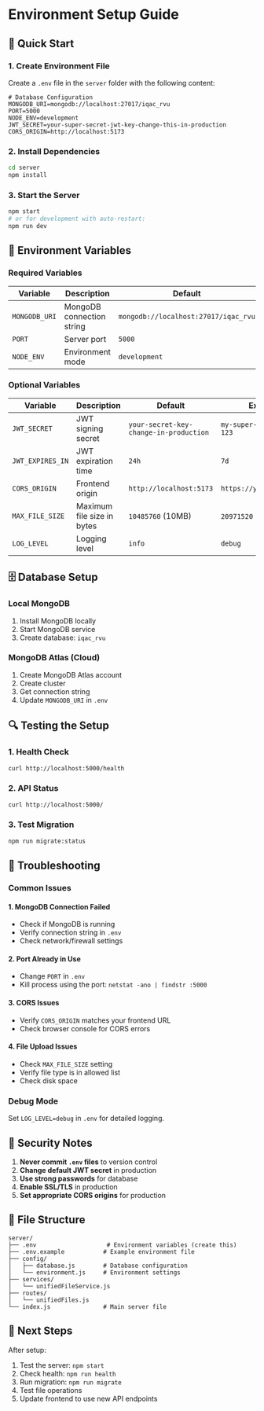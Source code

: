 # Environment Setup Guide

## 🚀 Quick Start

### 1. Create Environment File
Create a `.env` file in the `server` folder with the following content:

```env
# Database Configuration
MONGODB_URI=mongodb://localhost:27017/iqac_rvu
PORT=5000
NODE_ENV=development
JWT_SECRET=your-super-secret-jwt-key-change-this-in-production
CORS_ORIGIN=http://localhost:5173
```

### 2. Install Dependencies
```bash
cd server
npm install
```

### 3. Start the Server
```bash
npm start
# or for development with auto-restart:
npm run dev
```

## 🔧 Environment Variables

### Required Variables
| Variable | Description | Default | Example |
|----------|-------------|---------|---------|
| `MONGODB_URI` | MongoDB connection string | `mongodb://localhost:27017/iqac_rvu` | `mongodb+srv://user:pass@cluster.mongodb.net/iqac_rvu` |
| `PORT` | Server port | `5000` | `3000` |
| `NODE_ENV` | Environment mode | `development` | `production` |

### Optional Variables
| Variable | Description | Default | Example |
|----------|-------------|---------|---------|
| `JWT_SECRET` | JWT signing secret | `your-secret-key-change-in-production` | `my-super-secret-key-123` |
| `JWT_EXPIRES_IN` | JWT expiration time | `24h` | `7d` |
| `CORS_ORIGIN` | Frontend origin | `http://localhost:5173` | `https://yourdomain.com` |
| `MAX_FILE_SIZE` | Maximum file size in bytes | `10485760` (10MB) | `20971520` (20MB) |
| `LOG_LEVEL` | Logging level | `info` | `debug` |

## 🗄️ Database Setup

### Local MongoDB
1. Install MongoDB locally
2. Start MongoDB service
3. Create database: `iqac_rvu`

### MongoDB Atlas (Cloud)
1. Create MongoDB Atlas account
2. Create cluster
3. Get connection string
4. Update `MONGODB_URI` in `.env`

## 🔍 Testing the Setup

### 1. Health Check
```bash
curl http://localhost:5000/health
```

### 2. API Status
```bash
curl http://localhost:5000/
```

### 3. Test Migration
```bash
npm run migrate:status
```

## 🚨 Troubleshooting

### Common Issues

#### 1. MongoDB Connection Failed
- Check if MongoDB is running
- Verify connection string in `.env`
- Check network/firewall settings

#### 2. Port Already in Use
- Change `PORT` in `.env`
- Kill process using the port: `netstat -ano | findstr :5000`

#### 3. CORS Issues
- Verify `CORS_ORIGIN` matches your frontend URL
- Check browser console for CORS errors

#### 4. File Upload Issues
- Check `MAX_FILE_SIZE` setting
- Verify file type is in allowed list
- Check disk space

### Debug Mode
Set `LOG_LEVEL=debug` in `.env` for detailed logging.

## 🔐 Security Notes

1. **Never commit `.env` files** to version control
2. **Change default JWT secret** in production
3. **Use strong passwords** for database
4. **Enable SSL/TLS** in production
5. **Set appropriate CORS origins** for production

## 📁 File Structure

```
server/
├── .env                    # Environment variables (create this)
├── .env.example           # Example environment file
├── config/
│   ├── database.js        # Database configuration
│   └── environment.js     # Environment settings
├── services/
│   └── unifiedFileService.js
├── routes/
│   └── unifiedFiles.js
└── index.js               # Main server file
```

## 🎯 Next Steps

After setup:
1. Test the server: `npm start`
2. Check health: `npm run health`
3. Run migration: `npm run migrate`
4. Test file operations
5. Update frontend to use new API endpoints
